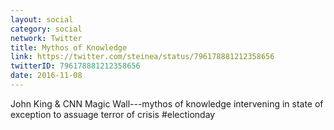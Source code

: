 ```yaml
---
layout: social
category: social
network: Twitter
title: Mythos of Knowledge
link: https://twitter.com/steinea/status/796178881212358656
twitterID: 796178881212358656
date: 2016-11-08
---
```


John King & CNN Magic Wall---mythos of knowledge intervening in state of exception to assuage terror of crisis #electionday
